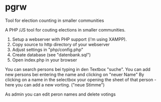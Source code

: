 # pgrw
Tool for election counting in smaller communities

A PHP /JS tool for couting elections in smaller communities.

1. Setup a webserver with PHP support (i'm using XAMPP).
2. Copy source to http directory of your webserver
3. Adjust settings in "php/config.php"
4. Create database (see "datenbank.sql")
5. Open index.php in your browser

You can search persons bei typing in den Textbox "suche".
You can add new persons bei entering the name and clicking on "neuer Name"
By clicking on a name in the selectbox your opening the sheet of that person - here you can add a new vorting. ("neue Stimme")

As admin you can edit peron names and delete votings

